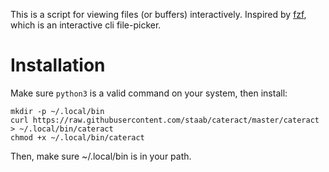 This is a script for viewing files (or buffers) interactively. Inspired by [fzf](https://github.com/junegunn/fzf), which is an interactive cli file-picker.

# Installation

Make sure `python3` is a valid command on your system, then install:

```
mkdir -p ~/.local/bin
curl https://raw.githubusercontent.com/staab/cateract/master/cateract > ~/.local/bin/cateract
chmod +x ~/.local/bin/cateract
```

Then, make sure ~/.local/bin is in your path.

